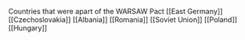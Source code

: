 Countries that were apart of the WARSAW Pact
[[East Germany]]
[[Czechoslovakia]]
[[Albania]]
[[Romania]]
[[Soviet Union]]
[[Poland]]
[[Hungary]]